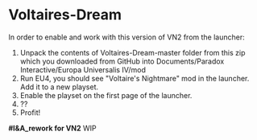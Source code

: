 # Voltaires-Dream
 
In order to enable and work with this version of VN2 from the launcher:

1. Unpack the contents of Voltaires-Dream-master folder from this zip which you downloaded from GitHub into Documents/Paradox Interactive/Europa Universalis IV/mod
2. Run EU4, you should see "Voltaire's Nightmare" mod in the launcher. Add it to a new playset.
3. Enable the playset on the first page of the launcher.
4. ??
5. Profit!

**#I&A_rework for VN2**
WIP
